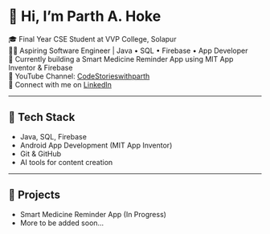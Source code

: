# 👋 Hi, I’m Parth A. Hoke
🎓 Final Year CSE Student at VVP College, Solapur  
👨‍💻 Aspiring Software Engineer | Java • SQL • Firebase • App Developer  
📱 Currently building a Smart Medicine Reminder App using MIT App Inventor & Firebase  
🎥 YouTube Channel: [CodeStorieswithparth](https://youtube.com/@codestoriesai?si=BDK6fhfivd6y0pRf)  
🔗 Connect with me on [LinkedIn](https://www.linkedin.com/in/hoke-parth-ashokrao-35b2502a0/)

---
## 🚀 Tech Stack
- Java, SQL, Firebase
- Android App Development (MIT App Inventor)
- Git & GitHub
- AI tools for content creation

---
## 📌 Projects
- Smart Medicine Reminder App (In Progress)
- More to be added soon...
